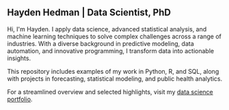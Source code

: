 ## Hayden Hedman | Data Scientist, PhD

Hi, I'm Hayden. I apply data science, advanced statistical analysis, and machine learning techniques to solve complex challenges across a range of industries. With a diverse background in predictive modeling, data automation, and innovative programming, I transform data into actionable insights.

This repository includes examples of my work in Python, R, and SQL, along with projects in forecasting, statistical modeling, and public health analytics.

For a streamlined overview and selected highlights, visit my [data science portfolio](https://h-hedman.github.io).
